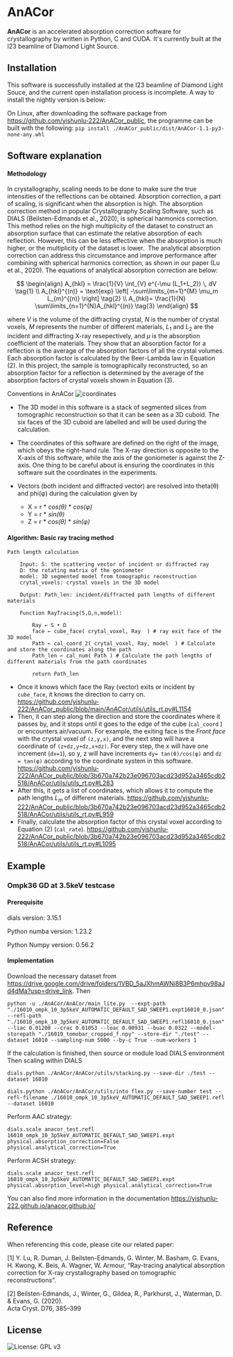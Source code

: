 # AnACor

**AnACor** is an accelerated absorption correction software for crystallography by written in Python, C and CUDA. It's currently built at the I23 beamline of Diamond Light Source. 

## Installation

This software is successfully installed at the I23 beamline of Diamond Light Souce, and the current open installation process is incomplete. A way to install the nightly version is below:

On Linux, after downloading the software package from https://github.com/yishunlu-222/AnACor_public, the programme can be built with the following:
	```
	pip install ./AnACor_public/dist/AnACor-1.1-py3-none-any.whl
	```
	

## Software explanation

#### Methodology 

In crystallography, scaling needs to be done to make sure the true intensities of the reflections can be obtained. Absorption correction, a part of scaling, is significant when the absorption is high.
The absorption correction method in popular Crystallography Scaling Software, such as DIALS (Beilsten-Edmands  et al., 2020), is spherical harmonics correction. This method relies on the high multiplicity of the dataset to construct an absorption surface that can estimate the relative absorption of each reflection. However, this can be less effective when the absorption is much higher, or the multiplicity of the dataset is lower.  The analytical absorption correction can address this circumstance and improve performance after combining with spherical harmonics correction, as shown in our paper (Lu  et al., 2020). The equations of analytical absorption correction are below:

$$
\begin{align}
A_{hkl} = \frac{1}{V} \int_{V} e^{-\mu (L_1+L_2)} \, dV  \tag{1} \\
A_{hkl}^{(n)} =   \text{exp} \left[ -\sum\limits_{m=1}^{M} \mu_m L_{m}^{(n)} \right]  \tag{2} \\
A_{hkl}= \frac{1}{N}   \sum\limits_{n=1}^{N}A_{hkl}^{(n)}  \tag{3}
\end{align}
$$

where $V$ is the volume of the diffracting crystal, $N$ is the number of crystal voxels, $M$ represents the number of different materials, $L_1$ and $L_2$ are the incident and diffracting X-ray resepectively, and $\mu$ is the absorption coefficient of the materials. They show that an absorption factor for a reflection is the average of the absorption factors of all the crystal volumes. Each absorption factor is calculated by the Beer-Lambda law in Equation (2).  In this project, the sample is tomographically reconstructed, so an absorption factor for a reflection is determined by the average of the absorption factors of crystal voxels shown in Equation (3).

Conventions in AnACor
![coordinates](https://github.com/yishunlu-222/AnACor_public/blob/main/img/documentation%20of%20codes-7.png)

- The 3D model in this software is a stack of segmented slices from tomographic reconstruction so that it can be seen as a 3D cuboid. The six faces of the 3D cuboid are labelled and will be used during the calculation. 

- The coordinates of this software are defined on the right of the image, which obeys the right-hand rule. The X-ray direction is opposite to the X-axis of this software, while the axis of the goniometer is against the Z-axis. One thing to be careful about is ensuring the coordinates in this software suit the coordinates in the experiments.

- Vectors (both incident and diffracted vector) are resolved into theta(θ) and phi(φ) during the calculation given by 
	- X = r  *  *cos(θ)* *  *cos(φ)*
	- Y = r  *  *sin(θ)*
	- Z = r  *  *cos(θ)* *  *sin(φ)*

#### Algorithm: Basic ray tracing method

```
Path length calculation

	Input: S: the scattering vector of incident or diffracted ray
	Ω: the rotating matrix of the goniometer
	model: 3D segmented model from tomographic reconstruction
	crytal_voxels: crystal voxels in the 3D model
	
	Output: Path_len: incident/diffracted path lengths of different materials
	
	Function RayTracing(S,Ω,n,model):
	
		Ray ← S • Ω 
		face ← cube_face( crytal_voxel, Ray  ) # ray exit face of the 3D model
		Path ← cal_coord_2( crytal_voxel, Ray, model  ) # Calculate and store the coordinates along the path 
		Path_len ← cal_num( Path ) # Calculate the path lengths of different materials from the path coordinates
		
		return Path_len

```
- Once it knows which face the Ray (vector) exits or incident by `cube_face`, it knows the direction to carry on. https://github.com/yishunlu-222/AnACor_public/blob/main/AnACor/utils/utils_rt.py#L1154
- Then, it can step along the direction and store the coordinates where it passes by, and it stops until it goes to the edge of the cube (`cal_coord` ) or encounters air/vacuum.  For example, the exiting face is the *Front face* with the crystal voxel of `(z,y,x)`, and the next step will have a coordinate of  `(z+dz,y+dz,x+dz)`. For every step, the x will have one increment (`dx=1`), so y, z will have increments `dy= tan(θ)/cos(φ)` and `dz = tan(φ)` according to the coordinate system in this software. https://github.com/yishunlu-222/AnACor_public/blob/3b670a742b23e096703acd23d952a3465cdb2518/AnACor/utils/utils_rt.py#L283
- After this, it gets a list of coordinates, which allows it to  compute the path lengths $L_m$ of different materials.  https://github.com/yishunlu-222/AnACor_public/blob/3b670a742b23e096703acd23d952a3465cdb2518/AnACor/utils/utils_rt.py#L959
- Finally, calculate the absorption factor of this crystal voxel according to Equation (2) (`cal_rate`). https://github.com/yishunlu-222/AnACor_public/blob/3b670a742b23e096703acd23d952a3465cdb2518/AnACor/utils/utils_rt.py#L1095



## Example
### Ompk36 GD at 3.5keV testcase

#### Prerequisite

dials version:  3.15.1

Python numba version: 1.23.2

Python Numpy version:  0.56.2

#### Implementation

Download the necessary dataset from https://drive.google.com/drive/folders/1VBD_5aJXhmAWNi8B3P6mhpv98aJd4dMa?usp=drive_link. Then 

```
python -u ./AnACor/AnACor/main_lite.py  --expt-path "./16010_ompk_10_3p5keV_AUTOMATIC_DEFAULT_SAD_SWEEP1.expt16010_0.json"  --refl-path "./16010_ompk_10_3p5keV_AUTOMATIC_DEFAULT_SAD_SWEEP1.refl16010_0.json"  --liac 0.01208 --crac 0.01053 --loac 0.00931 --buac 0.0322 --model-storepath "./16010_tomobar_cropped_f.npy" --store-dir "./test" --dataset 16010 --sampling-num 5000 --by-c True --num-workers 1

```
If the calculation is finished, then source or module load DIALS environment
Then scaling within DIALS
```
dials.python ./AnACor/AnACor/utils/stacking.py --save-dir ./test --dataset 16010
```

```
dials.python ./AnACor/AnACor/utils/into_flex.py --save-number test --refl-filename ./16010_ompk_10_3p5keV_AUTOMATIC_DEFAULT_SAD_SWEEP1.refl   --dataset 16010
```

Perform AAC strategy:
```
dials.scale anacor_test.refl 16010_ompk_10_3p5keV_AUTOMATIC_DEFAULT_SAD_SWEEP1.expt physical.absorption_correction=False physical.analytical_correction=True
```

Perform ACSH strategy:
```
dials.scale anacor_test.refl 16010_ompk_10_3p5keV_AUTOMATIC_DEFAULT_SAD_SWEEP1.expt physical.absorption_level=high physical.analytical_correction=True
```

You can also find more information in the documentation https://yishunlu-222.github.io/anacor.github.io/

## Reference

When referencing this code, please cite our related paper:

[1] Y. Lu, R. Duman, J. Beilsten-Edmands, G. Winter, M. Basham, G. Evans, H. Kwong, K. Beis, A. Wagner, W. Armour, “Ray-tracing analytical absorption correction for X-ray crystallography based on tomographic reconstructions”.

[2] Beilsten-Edmands, J., Winter, G., Gildea, R., Parkhurst, J., Waterman, D. & Evans, G. (2020).  
Acta Cryst. D76, 385–399


## License
![License: GPL v3](https://img.shields.io/badge/License-GPLv3-blue.svg)
